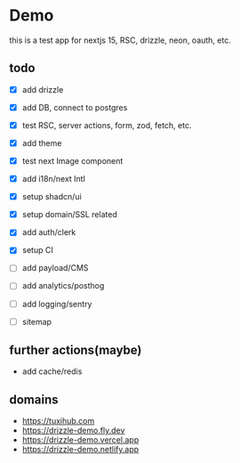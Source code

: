 # Demo
this is a test app for nextjs 15, RSC, drizzle, neon, oauth, etc.

## todo
- [x] add drizzle
- [x] add DB, connect to postgres
- [x] test RSC, server actions, form, zod, fetch, etc.
- [x] add theme
- [x] test next Image component
- [x] add i18n/next Intl
- [x] setup shadcn/ui
- [x] setup domain/SSL related
- [x] add auth/clerk
- [x] setup CI
- [ ] add payload/CMS
- [ ] add analytics/posthog
- [ ] add logging/sentry
- [ ] sitemap




## further actions(maybe)
- add cache/redis


## domains
- https://tuxihub.com
- https://drizzle-demo.fly.dev
- https://drizzle-demo.vercel.app
- https://drizzle-demo.netlify.app